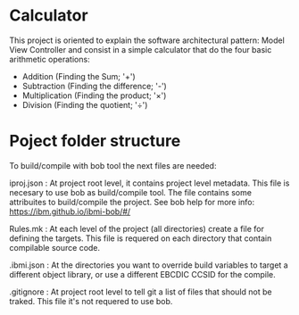 # Calculator

This project is oriented to explain the software architectural pattern: Model View Controller
and consist in a simple calculator that do the four basic arithmetic operations:

- Addition (Finding the Sum; '+')
- Subtraction (Finding the difference; '-') 
- Multiplication (Finding the product; '×')
- Division (Finding the quotient; '÷')



# Poject folder structure

To build/compile with bob tool the next files are needed:

iproj.json  :   At project root level, it contains project level metadata. This file is necesary to
                use bob as build/compile tool. The file contains some attribuites to build/compile the project. See bob help for more info: https://ibm.github.io/ibmi-bob/#/

Rules.mk    :   At each level of the project (all directories) create a file for defining the targets. 
                This file is requered on each directory that contain compilable source code. 

.ibmi.json  :   At the directories you want to override build variables to target a different 
                object library, or use a different EBCDIC CCSID for the compile.

.gitignore  :   At project root level to tell git a list of files that should not be traked. This file
                it's not requered to use bob.
